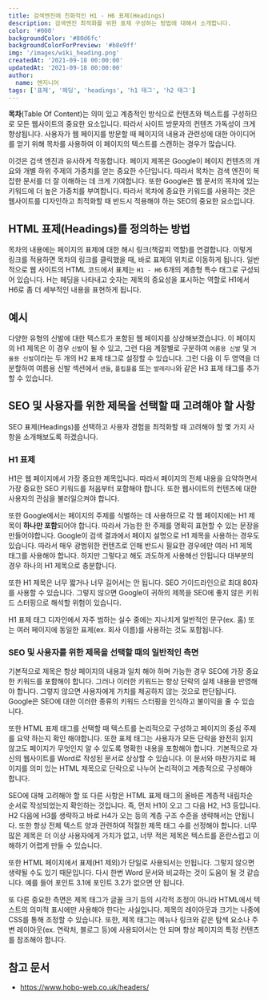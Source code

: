 ```yaml
---
title: 검색엔진에 친화적인 H1 - H6 표제(Headings)
description: 검색엔진 최적화를 위한 표제 구성하는 방법에 대해서 소개합니다.
color: '#000'
backgroundColor: '#80d6fc'
backgroundColorForPreview: '#b8e9ff'
img: '/images/wiki_heading.png'
createdAt: '2021-09-18 00:00:00'
updatedAt: '2021-09-18 00:00:00'
author:
  name: 엔지니어
tags: ['표제', '헤딩', 'headings', 'h1 태그', 'h2 태그']
---
```


**목차**(Table Of Content)는 의미 있고 계층적인 방식으로 컨텐츠와 텍스트를 구성하므로 모든 웹사이트의 중요한 요소입니다. 따라서 사이트 방문자의 컨텐츠 가독성이 크게 향상됩니다. 사용자가 웹 페이지를 방문할 때 페이지의 내용과 관련성에 대한 아이디어를 얻기 위해 목차를 사용하여 이 페이지의 텍스트를 스캔하는 경우가 많습니다.

<!--more-->

이것은 검색 엔진과 유사하게 작동합니다. 페이지 제목은 Google이 페이지 컨텐츠의 개요와 개별 하위 주제의 가중치를 얻는 중요한 수단입니다. 따라서 목차는 검색 엔진이 복잡한 문서를 더 잘 이해하는 데 크게 기여합니다. 또한 Google은 웹 문서의 목차에 있는 키워드에 더 높은 가중치를 부여합니다. 따라서 목차에 중요한 키워드를 사용하는 것은 웹사이트를 디자인하고 최적화할 때 반드시 적용해야 하는 SEO의 중요한 요소입니다.

<simple-diagnosis title='표제(Headings) SEO 진단하기' description='검색엔진 최적화를 위한 표제(Headings)를 진단해보세요.'></simple-diagnosis>

## HTML 표제(Headings)를 정의하는 방법

목차의 내용에는 페이지의 표제에 대한 해시 링크(책갈피 역할)를 연결합니다. 이렇게 링크를 적용하면 목차의 링크를 클릭했을 때, 바로 표제의 위치로 이동하게 됩니다. 일반적으로 웹 사이트의 HTML 코드에서 표제는 `H1 - H6` 6개의 계층형 특수 태그로 구성되어 있습니다. H는 헤딩을 나타내고 숫자는 제목의 중요성을 표시하는 역할로 H1에서 H6로 좀 더 세부적인 내용을 표현하게 됩니다.

## 예시

다양한 유형의 신발에 대한 텍스트가 포함된 웹 페이지를 상상해보겠습니다. 이 페이지의 H1 제목은 이 경우 `신발`이 될 수 있고, 그런 다음 계절별로 구분하여 `여름용 신발` 및 `겨울용 신발`이라는 두 개의 H2 표제 태그로 설정할 수 있습니다. 그런 다음 이 두 영역을 더 분할하여 여름용 신발 섹션에서 `샌들`, `플립플롭` 또는 `발레리나`와 같은 H3 표제 태그를 추가할 수 있습니다.

## SEO 및 사용자를 위한 제목을 선택할 때 고려해야 할 사항

SEO 표제(Headings)를 선택하고 사용자 경험을 최적화할 때 고려해야 할 몇 가지 사항을 소개해보도록 하겠습니다.

### H1 표제

H1은 웹 페이지에서 가장 중요한 제목입니다. 따라서 페이지의 전체 내용을 요약하면서 가장 중요한 SEO 키워드를 처음부터 포함해야 합니다. 또한 웹사이트의 컨텐츠에 대한 사용자의 관심을 불러일으켜야 합니다.

또한 Google에서는 페이지의 주제를 식별하는 데 사용하므로 각 웹 페이지에는 H1 제목이 **하나만 포함**되어야 합니다. 따라서 가능한 한 주제를 명확히 표현할 수 있는 문장을 만들어야합니다. Google이 검색 결과에서 페이지 설명으로 H1 제목을 사용하는 경우도 있습니다. 따라서 매우 광범위한 컨텐츠로 인해 반드시 필요한 경우에만 여러 H1 제목 태그를 사용해야 합니다. 하지만 그렇다고 해도 과도하게 사용해선 안됩니다 대부분의 경우 하나의 H1 제목으로 충분합니다.

또한 H1 제목은 너무 짧거나 너무 길어서는 안 됩니다. SEO 가이드라인으로 최대 80자를 사용할 수 있습니다. 그렇지 않으면 Google이 귀하의 제목을 SEO에 좋지 않은 <nuxt-link to="/blog/keyword-stuffing">키워드 스터핑</nuxt-link>으로 해석할 위험이 있습니다.

H1 표제 태그 디자인에서 자주 범하는 실수 중에는 지나치게 일반적인 문구(ex. 홈) 또는 여러 페이지에 동일한 표제(ex. 회사 이름)를 사용하는 것도 포함됩니다.

### SEO 및 사용자를 위한 제목을 선택할 때의 일반적인 측면

기본적으로 제목은 항상 페이지의 내용과 일치 해야 하며 가능한 경우 SEO에 가장 중요한 키워드를 포함해야 합니다. 그러나 이러한 키워드는 항상 단락의 실제 내용을 반영해야 합니다. 그렇지 않으면 사용자에게 가치를 제공하지 않는 것으로 판단됩니다. Google은 SEO에 대한 이러한 종류의 키워드 스터핑을 인식하고 불이익을 줄 수 있습니다.

또한 HTML 표제 태그를 선택할 때 텍스트를 논리적으로 구성하고 페이지의 중심 주제를 요약 하는지 확인 해야합니다. 또한 표제 태그는 사용자가 모든 단락을 완전히 읽지 않고도 페이지가 무엇인지 알 수 있도록 명확한 내용을 포함해야 합니다. 기본적으로 자신의 웹사이트를 Word로 작성된 문서로 상상할 수 있습니다. 이 문서와 마찬가지로 페이지를 의미 있는 HTML 제목으로 단락으로 나누어 논리적이고 계층적으로 구성해야 합니다.

SEO에 대해 고려해야 할 또 다른 사항은 HTML 표제 태그의 올바른 계층적 내림차순 순서로 작성되었는지 확인하는 것입니다. 즉, 먼저 H1이 오고 그 다음 H2, H3 등입니다. H2 다음에 H3를 생략하고 바로 H4가 오는 등의 계층 구조 수준을 생략해서는 안됩니다. 또한 항상 전체 텍스트 양과 관련하여 적절한 제목 태그 수를 선정해야 합니다. 너무 많은 제목은 더 이상 사용자에게 가치가 없고, 너무 적은 제목은 텍스트를 혼란스럽고 이해하기 어렵게 만들 수 있습니다.

또한 HTML 페이지에서 표제(H1 제외)가 단일로 사용되서는 안됩니다. 그렇지 않으면 생략될 수도 있기 때문입니다. 다시 한번 Word 문서와 비교하는 것이 도움이 될 것 같습니다. 예를 들어 포인트 3.1에 포인트 3.2가 없으면 안 됩니다.

또 다른 중요한 측면은 제목 태그가 글꼴 크기 등의 시각적 조정이 아니라 HTML에서 텍스트의 의미적 표시에만 사용해야 한다는 사실입니다. 제목의 레이아웃과 크기는 나중에 CSS를 통해 조정할 수 있습니다. 또한, 제목 태그는 메뉴나 링크와 같은 탐색 요소나 주변 레이아웃(ex. 연락처, 블로그 등)에 사용되어서는 안 되며 항상 페이지의 특정 컨텐츠를 참조해야 합니다.

## 참고 문서

- https://www.hobo-web.co.uk/headers/
